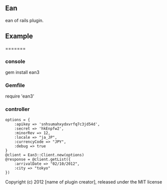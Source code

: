 ## Ean

ean of rails plugin.

## Example
=======

### console

   gem install ean3

### Gemfile

   require 'ean3'

### controller

    options = {
        :apikey => 'snhsumahxydxvrfq7c3jd54d',
        :secret => 'hkEnpfw2',
        :minorRev => 12,
        :locale => "ja_JP",
        :currencyCode => "JPY",
        :debug => true
    }
    @client = Ean3::Client.new(options)
    @response = @client.getList({
        :arrivalDate => "02/10/2012",
        :city => "tokyo"
    })


Copyright (c) 2012 [name of plugin creator], released under the MIT license
